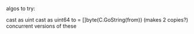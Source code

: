 algos to try:

cast as uint
cast as uint64
to = []byte(C.GoString(from))  (makes 2 copies?)
concurrent versions of these
